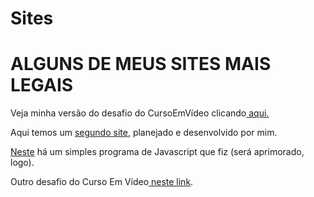 # Sites
<h1>ALGUNS DE MEUS SITES MAIS LEGAIS</h1>
 <p>Veja minha versão do desafio do CursoEmVídeo clicando<a href="https://guibaumer.github.io/EstudosHTML/estudos-html/desafio/index.html"> aqui.</a></p>
 <p>Aqui temos um <a href="https://guibaumer.github.io/Sites/Carnotauro/index.html">segundo site</a>, planejado e desenvolvido por mim.</p>
 <p><a href="https://guibaumer.github.io/Sites/Desconto/index.html">Neste</a> há um simples programa de Javascript que fiz (será aprimorado, logo).</p>
 <p>Outro desafio do Curso Em Vídeo<a href="https://guibaumer.github.io/Sites/Cordel/index.html"> neste link</a>.</p>